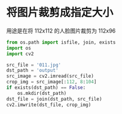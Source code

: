 # 将图片裁剪成指定大小

用途是在将 112x112 的人脸图片裁剪为 112x96

``` python
from os.path import isfile, join, exists
import os
import cv2

src_file = '011.jpg'
dst_path = 'output'
src_image = cv2.imread(src_file)
crop_img = src_image[:112, 8:104]
if exists(dst_path) == False:
    os.mkdir(dst_path)
dst_file = join(dst_path, src_file)
cv2.imwrite(dst_file, crop_img)
```